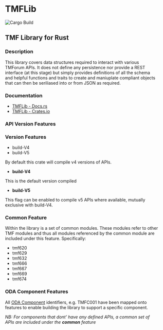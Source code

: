 # TMFLib

![Cargo Build](https://github.com/rruckley/tmflib/actions/workflows/rust.yml/badge.svg)

## TMF Library for Rust

### Description

This library covers data structures required to interact with various TMForum APIs.
It does not define any persistence nor provide a REST interface (at this stage)
but simply provides definitions of all the schema and helpful functions and traits to create and maniuplate compliant objects
that can then be seriliased into or from JSON as required.

### Documentation

* [TMFLib - Docs.rs](https://docs.rs/tmflib/0.1.22/tmflib/index.html)
* [TMFLib - Crates.io](https://crates.io/crates/tmflib)

### API Version Features

### Version Features

* build-V4
* build-V5

By default this crate will compile v4 versions of APIs.

* **build-V4**

This is the default version compiled

* **build-V5**

This flag can be enabled to compile v5 APIs where available, mutually exclusive with build-V4.

### Common Feature

Within the library is a set of common modules. These modules refer to other TMF modules and thus all
modules referenced by the common module are included under this feature.
Specifically:

* tmf620
* tmf629
* tmf632
* tmf666
* tmf667
* tmf669
* tmf674

### ODA Component Features

All [ODA Component](https://www.tmforum.org/oda/directory/components-map) identifiers, e.g. TMFC001 have been mapped onto features to enable building the library
to support a specific component.

*NB: For components that dont' have any defined APIs, a common set of APIs are included under the **common** feature*
